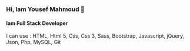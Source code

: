### Hi, Iam Yousef Mahmoud 👋

#### Iam Full Stack Developer
I can use :
HTML,
Html 5,
Css,
Css 3,
Sass,
Bootstrap,
Javascript,
jQuery,
Json,
Php,
MySQL,
Git
